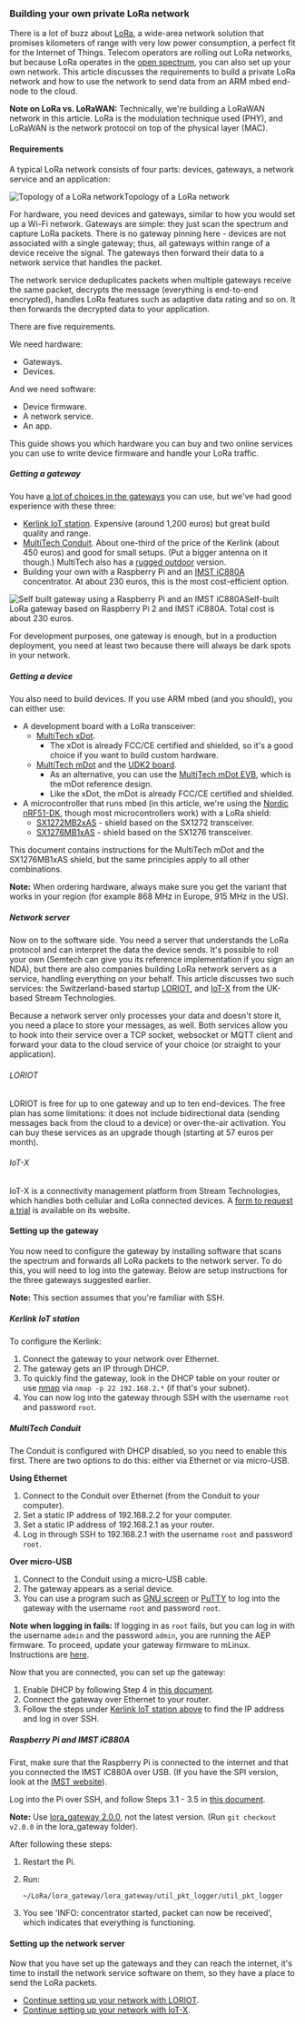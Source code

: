 ### Building your own private LoRa network

There is a lot of buzz about [LoRa](https://www.lora-alliance.org), a wide-area network solution that promises kilometers of range with very low power consumption, a perfect fit for the Internet of Things. Telecom operators are rolling out LoRa networks, but because LoRa operates in the [open spectrum](https://en.wikipedia.org/wiki/ISM_band), you can also set up your own network. This article discusses the requirements to build a private LoRa network and how to use the network to send data from an ARM mbed end-node to the cloud.

<span class="notes">**Note on LoRa vs. LoRaWAN:** Technically, we're building a LoRaWAN network in this article. LoRa is the modulation technique used (PHY), and LoRaWAN is the network protocol on top of the physical layer (MAC).</span>

#### Requirements

A typical LoRa network consists of four parts: devices, gateways, a network service and an application:

<span class="images">![Topology of a LoRa network](assets/lora1.png)<span>Topology of a LoRa network</span></span>

For hardware, you need devices and gateways, similar to how you would set up a Wi-Fi network. Gateways are simple: they just scan the spectrum and capture LoRa packets. There is no gateway pinning here - devices are not associated with a single gateway; thus, all gateways within range of a device receive the signal. The gateways then forward their data to a network service that handles the packet.

The network service deduplicates packets when multiple gateways receive the same packet, decrypts the message (everything is end-to-end encrypted), handles LoRa features such as adaptive data rating and so on. It then forwards the decrypted data to your application.

There are five requirements.

We need hardware:

* Gateways.
* Devices.

And we need software:

* Device firmware.
* A network service.
* An app.

This guide shows you which hardware you can buy and two online services you can use to write device firmware and handle your LoRa traffic.

##### Getting a gateway

You have [a lot of choices in the gateways](https://www.loriot.io/gateways.html) you can use, but we've had good experience with these three:

* [Kerlink IoT station](http://www.kerlink.fr/en/products/lora-iot-station-2/wirnet-station-868). Expensive (around 1,200 euros) but great build quality and range.
* [MultiTech Conduit](http://www.multitech.com/brands/multiconnect-conduit). About one-third of the price of the Kerlink (about 450 euros) and good for small setups. (Put a bigger antenna on it though.) MultiTech also has a [rugged outdoor](http://www.multitech.com/brands/multiconnect-conduit-ip67) version.
* Building your own with a Raspberry Pi and an [IMST iC880A](http://webshop.imst.de/catalogsearch/result/?q=iC880A) concentrator. At about 230 euros, this is the most cost-efficient option.

<span class="images">![Self built gateway using a Raspberry Pi and an IMST iC880A](assets/lora5.jpg)<span>Self-built LoRa gateway based on Raspberry Pi 2 and IMST iC880A. Total cost is about 230 euros.</span></span>

For development purposes, one gateway is enough, but in a production deployment, you need at least two because there will always be dark spots in your network.

##### Getting a device

You also need to build devices. If you use ARM mbed (and you should), you can either use:

* A development board with a LoRa transceiver:
    * [MultiTech xDot](https://developer.mbed.org/platforms/MTS-xDot-L151CC/).
        * The xDot is already FCC/CE certified and shielded, so it's a good choice if you want to build custom hardware.
    * [MultiTech mDot](https://developer.mbed.org/platforms/MTS-mDot-F411/) and the [UDK2 board](http://www.digikey.com/product-detail/en/multi-tech-systems-inc/MTUDK2-ST-MDOT/591-1278-ND/5247463).
        * As an alternative, you can use the [MultiTech mDot EVB](https://developer.mbed.org/platforms/mdotevb/), which is the mDot reference design.
        * Like the xDot, the mDot is already FCC/CE certified and shielded.
* A microcontroller that runs mbed (in this article, we're using the [Nordic nRF51-DK](https://developer.mbed.org/platforms/Nordic-nRF51-DK/), though most microcontrollers work) with a LoRa shield:
    * [SX1272MB2xAS](https://developer.mbed.org/components/SX1272MB2xAS/) - shield based on the SX1272 transceiver.
    * [SX1276MB1xAS](https://developer.mbed.org/components/SX1276MB1xAS/) - shield based on the SX1276 transceiver.

This document contains instructions for the MultiTech mDot and the SX1276MB1xAS shield, but the same principles apply to all other combinations.

<span class="notes">**Note:** When ordering hardware, always make sure you get the variant that works in your region (for example 868 MHz in Europe, 915 MHz in the US).</span>

##### Network server

Now on to the software side. You need a server that understands the LoRa protocol and can interpret the data the device sends. It's possible to roll your own (Semtech can give you its reference implementation if you sign an NDA), but there are also companies building LoRa network servers as a service, handling everything on your behalf. This article discusses two such services: the Switzerland-based startup [LORIOT](https://loriot.io), and [IoT-X](http://iot-x.com) from the UK-based Stream Technologies.

Because a network server only processes your data and doesn't store it, you need a place to store your messages, as well. Both services allow you to hook into their service over a TCP socket, websocket or MQTT client and forward your data to the cloud service of your choice (or straight to your application).

###### LORIOT

LORIOT is free for up to one gateway and up to ten end-devices. The free plan has some limitations: it does not include bidirectional data (sending messages back from the cloud to a device) or over-the-air activation. You can buy these services as an upgrade though (starting at 57 euros per month).

###### IoT-X

IoT-X is a connectivity management platform from Stream Technologies, which handles both cellular and LoRa connected devices. A [form to request a trial](http://iot-x.com/iotx/) is available on its website.

#### Setting up the gateway

You now need to configure the gateway by installing software that scans the spectrum and forwards all LoRa packets to the network server. To do this, you will need to log into the gateway. Below are setup instructions for the three gateways suggested earlier.

<span class="notes">**Note:** This section assumes that you're familiar with SSH.</span>

##### Kerlink IoT station

To configure the Kerlink:

1. Connect the gateway to your network over Ethernet.
1. The gateway gets an IP through DHCP.
1. To quickly find the gateway, look in the DHCP table on your router or use [nmap](http://nmap.org) via `nmap -p 22 192.168.2.*` (if that's your subnet).
1. You can now log into the gateway through SSH with the username `root` and password `root`.

##### MultiTech Conduit

The Conduit is configured with DHCP disabled, so you need to enable this first. There are two options to do this: either via Ethernet or via micro-USB.

__Using Ethernet__

1. Connect to the Conduit over Ethernet (from the Conduit to your computer).
1. Set a static IP address of 192.168.2.2 for your computer.
1. Set a static IP address of 192.168.2.1 as your router.
1. Log in through SSH to 192.168.2.1 with the username `root` and password `root`.


__Over micro-USB__

1. Connect to the Conduit using a micro-USB cable.
1. The gateway appears as a serial device.
1. You can use a program such as [GNU screen](https://www.gnu.org/software/screen/) or [PuTTY](http://putty.org) to log into the gateway with the username `root` and password `root`.

<span class="notes">**Note when logging in fails:** If logging in as `root` fails, but you can log in with the username `admin` and the password `admin`, you are running the AEP firmware. To proceed, update your gateway firmware to mLinux. Instructions are [here](http://www.multitech.net/developer/software/mlinux/using-mlinux/flashing-mlinux-firmware-for-conduit/).</span>

Now that you are connected, you can set up the gateway:

1.  Enable DHCP by following Step 4 in [this document](http://www.multitech.net/developer/software/mlinux/getting-started-with-conduit-mlinux/).
1. Connect the gateway over Ethernet to your router.
1. Follow the steps under [Kerlink IoT station above](#kerlink-iot-station) to find the IP address and log in over SSH.

##### Raspberry Pi and IMST iC880A

First, make sure that the Raspberry Pi is connected to the internet and that you connected the IMST iC880A over USB. (If you have the SPI version, look at the [IMST website](http://www.wireless-solutions.de/products/radiomodules/ic880a)).

Log into the Pi over SSH, and follow Steps 3.1 - 3.5 in [this document](http://www.wireless-solutions.de/images/stories/downloads/Radio%20Modules/iC880A/iC880A_QuickStartGuide.pdf).

<span class="notes">**Note:** Use [lora_gateway 2.0.0](https://github.com/Lora-net/lora_gateway/releases/tag/v2.0.0), not the latest version. (Run `git checkout v2.0.0` in the lora_gateway folder).</span>

After following these steps:

1. Restart the Pi.
1. Run:

    ``~/LoRa/lora_gateway/lora_gateway/util_pkt_logger/util_pkt_logger``

1. You see 'INFO: concentrator started, packet can now be received', which indicates that everything is functioning.

#### Setting up the network server

Now that you have set up the gateways and they can reach the internet, it's time to install the network service software on them, so they have a place to send the LoRa packets.

* [Continue setting up your network with LORIOT](loriot.md).
* [Continue setting up your network with IoT-X](iotx.md).
